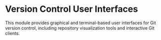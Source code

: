 # Version Control User Interfaces

This module provides graphical and terminal-based user interfaces for Git version control, including repository visualization tools and interactive Git clients.
